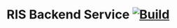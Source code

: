 # RIS Backend Service [![Build](https://github.com/digitalservice4germany/ris-backend-service/actions/workflows/build.yml/badge.svg)](https://github.com/digitalservice4germany/ris-backend-service/actions/workflows/build.yml)
